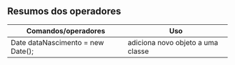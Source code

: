 ## Resumos dos operadores

| Comandos/operadores | Uso |
|---------|----------|
| Date dataNascimento = new Date(); | adiciona novo objeto a uma classe |
